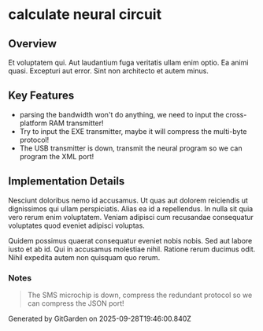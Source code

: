 # calculate neural circuit

## Overview
Et voluptatem qui. Aut laudantium fuga veritatis ullam enim optio. Ea animi quasi. Excepturi aut error. Sint non architecto et autem minus.

## Key Features
- parsing the bandwidth won't do anything, we need to input the cross-platform RAM transmitter!
- Try to input the EXE transmitter, maybe it will compress the multi-byte protocol!
- The USB transmitter is down, transmit the neural program so we can program the XML port!

## Implementation Details
Nesciunt doloribus nemo id accusamus. Ut quas aut dolorem reiciendis ut dignissimos qui ullam perspiciatis. Alias ea id a repellendus. In nulla sit quia vero rerum enim voluptatem. Veniam adipisci cum recusandae consequatur voluptates quod eveniet adipisci voluptas.
 Quidem possimus quaerat consequatur eveniet nobis nobis. Sed aut labore iusto et ab id. Qui in accusamus molestiae nihil. Ratione rerum ducimus odit. Nihil expedita autem non quisquam quo rerum.

### Notes
> The SMS microchip is down, compress the redundant protocol so we can compress the JSON port!

Generated by GitGarden on 2025-09-28T19:46:00.840Z